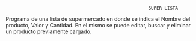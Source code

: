                                                          SUPER LISTA

Programa de una lista de supermercado en donde se indica el Nombre del producto, Valor y Cantidad.
En el mismo se puede editar, buscar y eliminar un producto previamente cargado.

